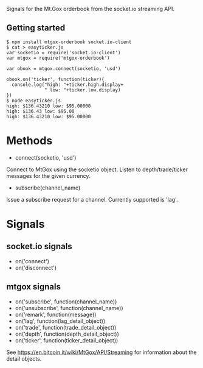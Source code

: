Signals for the Mt.Gox orderbook from the socket.io streaming API.

## Getting started
```
$ npm install mtgox-orderbook socket.io-client
$ cat > easyticker.js
var socketio = require('socket.io-client')
var mtgox = require('mtgox-orderbook')

var obook = mtgox.connect(socketio, 'usd')

obook.on('ticker', function(ticker){
  console.log("high: "+ticker.high.display+
              " low: "+ticker.low.display)
})
$ node easyticker.js
high: $136.43210 low: $95.00000
high: $136.43 low: $95.00
high: $136.43210 low: $95.00000
```

# Methods
* connect(socketio, 'usd')

Connect to MtGox using the socketio object. Listen to depth/trade/ticker messages for the given currency.

* subscribe(channel_name)

Issue a subscribe request for a channel. Currently supported is 'lag'.

# Signals

## socket.io signals

* on('connect')
* on('disconnect')

## mtgox signals
* on('subscribe', function(channel_name))
* on('unsubscribe', function(channel_name))
* on('remark', function(message))
* on('lag', function(lag_detail_object))
* on('trade', function(trade_detail_object))
* on('depth', function(depth_detail_object))
* on('ticker', function(ticker_detail_object))


See https://en.bitcoin.it/wiki/MtGox/API/Streaming for information about the detail objects.
